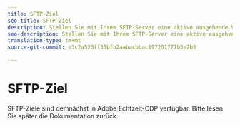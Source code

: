 ```yaml
---
title: SFTP-Ziel
seo-title: SFTP-Ziel
description: Stellen Sie mit Ihrem SFTP-Server eine aktive ausgehende Verbindung her, um durch Trennzeichen getrennte Datendateien regelmäßig aus Experience Platform zu exportieren.
seo-description: Stellen Sie mit Ihrem SFTP-Server eine aktive ausgehende Verbindung her, um durch Trennzeichen getrennte Datendateien regelmäßig aus Experience Platform zu exportieren.
translation-type: tm+mt
source-git-commit: e3c2a523ff35bfb2aabacbbac197251777b3e2b5

---
```



# SFTP-Ziel

SFTP-Ziele sind demnächst in Adobe Echtzeit-CDP verfügbar. Bitte lesen Sie später die Dokumentation zurück.